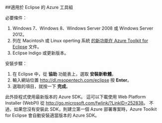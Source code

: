 ##適用於 Eclipse 的 Azure 工具組

必要條件：

1. Windows 7、Windows 8、Windows Server 2008 或 Windows Server 2012。
2. 列在 Macintosh 或 Linux operting 系統 [的新功能在 Azure Toolkit for Eclipse](http://go.microsoft.com/fwlink/?LinkId=690333) 文件。
2. Eclipse Indigo 或更新版本。

安裝步驟：

1. 在 Eclipse 中，從 **協助** 功能表上，選取 **安裝新軟體**。
2. 輸入網站位置 <http://dl.msopentech.com/eclipse> 按 **Enter**。
3. 選取的項目，就按一下 **完成**。

此外掛程式使用最新版本的 Azure SDK。 這可以下載使用 Web Platform Installer (WebPI) 從 <http://go.microsoft.com/fwlink/?LinkID=252838>。 不過，如果您沒有安裝此 SDK，則建立第一個 Azure 部署專案時，Azure Toolkit for Eclipse 會自動安裝適當版本的 Azure SDK。


